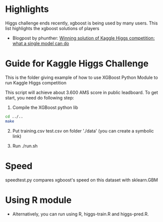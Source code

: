 Highlights
=====
Higgs challenge ends recently, xgboost is being used by many users. This list highlights the xgboost solutions of players
* Blogpost by phunther: [Winning solution of Kaggle Higgs competition: what a single model can do](http://no2147483647.wordpress.com/2014/09/17/winning-solution-of-kaggle-higgs-competition-what-a-single-model-can-do/)


Guide for Kaggle Higgs Challenge
=====

This is the folder giving example of how to use XGBoost Python Module  to run Kaggle Higgs competition

This script will achieve about 3.600 AMS score in public leadboard. To get start, you need do following step:

1. Compile the XGBoost python lib
```bash
cd ../..
make
```

2. Put training.csv test.csv on folder './data' (you can create a symbolic link)

3. Run ./run.sh

Speed
=====
speedtest.py compares xgboost's speed on this dataset with sklearn.GBM


Using R module
=====
* Alternatively, you can run using R, higgs-train.R and higgs-pred.R. 

